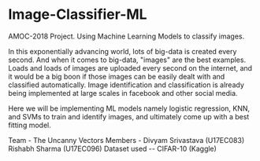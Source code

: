 # Image-Classifier-ML
AMOC-2018 Project.
Using Machine Learning Models to classify images.

In this exponentially advancing world, lots of big-data is created every second. And when it comes to big-data, "images" are the best examples. Loads and loads of images are uploaded every second on the internet, and it would be a big boon if those images can be easily dealt with and classified automatically. Image identification and classification is already being implemented at large scales in facebook and other social media.

Here we will be implementing ML models namely logistic regression, KNN, and SVMs to train and identify images, and ultimately come up with a best fitting model. 

Team - The Uncanny Vectors
Members - Divyam Srivastava (U17EC083)
          Rishabh Sharma    (U17EC096)
Dataset used -- CIFAR-10 (Kaggle)




